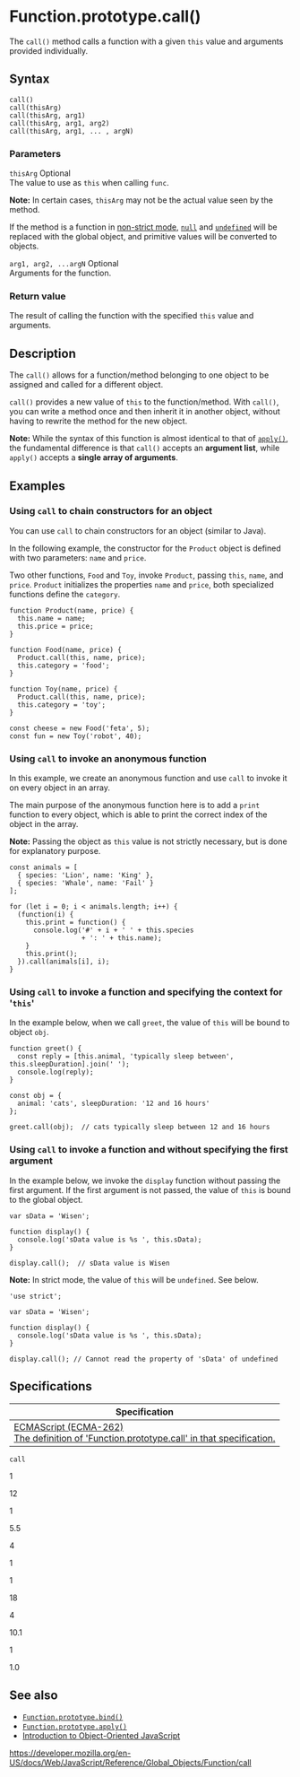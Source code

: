 Function.prototype.call()
=========================

The `call()` method calls a function with a given `this` value and arguments provided individually.

Syntax
------

    call()
    call(thisArg)
    call(thisArg, arg1)
    call(thisArg, arg1, arg2)
    call(thisArg, arg1, ... , argN)

### Parameters

 `thisArg` <span class="badge inline optional">Optional</span>   
The value to use as `this` when calling `func`.

**Note:** In certain cases, `thisArg` may not be the actual value seen by the method.

If the method is a function in [non-strict mode](../../strict_mode), [`null`](../null) and [`undefined`](../undefined) will be replaced with the global object, and primitive values will be converted to objects.

 `arg1, arg2, ...argN` <span class="badge inline optional">Optional</span>   
Arguments for the function.

### Return value

The result of calling the function with the specified `this` value and arguments.

Description
-----------

The `call()` allows for a function/method belonging to one object to be assigned and called for a different object.

`call()` provides a new value of `this` to the function/method. With `call()`, you can write a method once and then inherit it in another object, without having to rewrite the method for the new object.

**Note:** While the syntax of this function is almost identical to that of [`apply()`](apply), the fundamental difference is that `call()` accepts an **argument list**, while `apply()` accepts a **single array of arguments**.

Examples
--------

### Using `call` to chain constructors for an object

You can use `call` to chain constructors for an object (similar to Java).

In the following example, the constructor for the `Product` object is defined with two parameters: `name` and `price`.

Two other functions, `Food` and `Toy`, invoke `Product`, passing `this`, `name`, and `price`. `Product` initializes the properties `name` and `price`, both specialized functions define the `category`.

    function Product(name, price) {
      this.name = name;
      this.price = price;
    }

    function Food(name, price) {
      Product.call(this, name, price);
      this.category = 'food';
    }

    function Toy(name, price) {
      Product.call(this, name, price);
      this.category = 'toy';
    }

    const cheese = new Food('feta', 5);
    const fun = new Toy('robot', 40);

### Using `call` to invoke an anonymous function

In this example, we create an anonymous function and use `call` to invoke it on every object in an array.

The main purpose of the anonymous function here is to add a `print` function to every object, which is able to print the correct index of the object in the array.

**Note:** Passing the object as `this` value is not strictly necessary, but is done for explanatory purpose.

    const animals = [
      { species: 'Lion', name: 'King' },
      { species: 'Whale', name: 'Fail' }
    ];

    for (let i = 0; i < animals.length; i++) {
      (function(i) {
        this.print = function() {
          console.log('#' + i + ' ' + this.species
                      + ': ' + this.name);
        }
        this.print();
      }).call(animals[i], i);
    }

### Using `call` to invoke a function and specifying the context for '`this`'

In the example below, when we call `greet`, the value of `this` will be bound to object `obj`.

    function greet() {
      const reply = [this.animal, 'typically sleep between', this.sleepDuration].join(' ');
      console.log(reply);
    }

    const obj = {
      animal: 'cats', sleepDuration: '12 and 16 hours'
    };

    greet.call(obj);  // cats typically sleep between 12 and 16 hours

### Using `call` to invoke a function and without specifying the first argument

In the example below, we invoke the `display` function without passing the first argument. If the first argument is not passed, the value of `this` is bound to the global object.

    var sData = 'Wisen';

    function display() {
      console.log('sData value is %s ', this.sData);
    }

    display.call();  // sData value is Wisen

**Note:** In strict mode, the value of `this` will be `undefined`. See below.

    'use strict';

    var sData = 'Wisen';

    function display() {
      console.log('sData value is %s ', this.sData);
    }

    display.call(); // Cannot read the property of 'sData' of undefined

Specifications
--------------

<table><thead><tr class="header"><th>Specification</th></tr></thead><tbody><tr class="odd"><td><a href="https://tc39.es/ecma262/#sec-function.prototype.call">ECMAScript (ECMA-262)<br />
<span class="small">The definition of 'Function.prototype.call' in that specification.</span></a></td></tr></tbody></table>

`call`

1

12

1

5.5

4

1

1

18

4

10.1

1

1.0

See also
--------

-   [`Function.prototype.bind()`](bind)
-   [`Function.prototype.apply()`](apply)
-   [Introduction to Object-Oriented JavaScript](https://developer.mozilla.org/en-US/docs/Learn/JavaScript/Objects)

<a href="https://developer.mozilla.org/en-US/docs/Web/JavaScript/Reference/Global_Objects/Function/call" class="_attribution-link">https://developer.mozilla.org/en-US/docs/Web/JavaScript/Reference/Global_Objects/Function/call</a>

